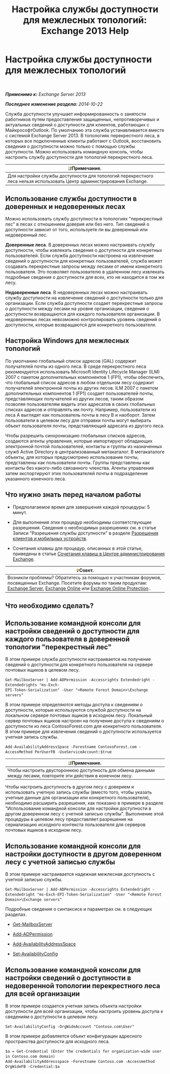 ﻿---
title: 'Настройка службы доступности для межлесных топологий: Exchange 2013 Help'
TOCTitle: Настройка службы доступности для межлесных топологий
ms:assetid: f1e7d407-f0d3-47a7-8cc3-03c5980445d5
ms:mtpsurl: https://technet.microsoft.com/ru-ru/library/Bb125182(v=EXCHG.150)
ms:contentKeyID: 52061287
ms.date: 04/30/2018
mtps_version: v=EXCHG.150
ms.translationtype: HT
---

# Настройка службы доступности для межлесных топологий

 

_**Применимо к:** Exchange Server 2013_

_**Последнее изменение раздела:** 2014-10-22_

Служба доступности улучшает информированность о занятости работников путем предоставления защищенных, непротиворечивых и актуальных сведений о доступности для клиентов, работающих с МайкрософтOutlook. По умолчанию эта служба устанавливается вместе с системой Exchange Server 2013. В топологиях перекрестного леса, в которых все подключенные клиенты работают с Outlook, восстановить сведения о доступности можно только с помощью службы доступности. Можно использовать командную консоль, чтобы настроить службу доступности для топологий перекрестного леса.

<table>
<thead>
<tr class="header">
<th><img src="images/JJ126620.note(EXCHG.150).gif" title="Примечание" alt="Примечание" />Примечание.</th>
</tr>
</thead>
<tbody>
<tr class="odd">
<td>Для настройки службы доступности для топологий перекрестного леса нельзя использовать Центр администрирования Exchange.</td>
</tr>
</tbody>
</table>


## Использование службы доступности в доверенных и недоверенных лесах

Можно использовать службу доступности в топологиях "перекрестный лес" в лесах с отношением доверия или без него. Тип сведений о доступности зависит от того, используете ли вы доверенный или недоверенный лес.

**Доверенные леса**. В доверенных лесах можно настраивать службу доступности, чтобы извлекать сведения о доступности для конкретных пользователей. Если служба доступности настроена на извлечение сведений о доступности для конкретных пользователей, служба может создавать перекрестные запросы между лесами от имени конкретного пользователя. Это позволяет пользователю в удаленном лесу извлекать подробные сведения о доступности для всех, кто не находится в том же лесу.

**Недоверенные леса**. В недоверенных лесах можно настраивать службу доступности на извлечение сведений о доступности только для организации. Если служба доступности создает перекрестные запросы о доступности между лесами на уровне организации, сведения о доступности возвращаются для каждого пользователя организации. В недоверенных лесах невозможно контролировать уровень сведений о доступности, которые возвращаются для конкретного пользователя.

## Настройка Windows для межлесных топологий

По умолчанию глобальный список адресов (GAL) содержит получателей почты из одного леса. В среде перекрестного леса рекомендуется использовать Microsoft Identity Lifecycle Manager (ILM) 2007 с пакетом дополнительных компонентов 1 (FP1), чтобы обеспечить, что глобальный список адресов в любом отдельном лесу содержит получателей электронной почты из других лесов. ILM 2007 с пакетом дополнительных компонентов 1 (FP1) создает пользователей почты, представляющих получателей из других лесов, таким образом позволяя пользователям видеть этих адресатов в своих глобальных списках адресов и отправлять им почту. Например, пользователи из леса A выглядят как пользователь почты в лесу B и наоборот. Затем пользователи в целевом лесу для отправки почты могут выбирать объект пользователя почты, представляющий адресата из другого леса.

Чтобы разрешить синхронизацию глобальных списков адресов, создаются агенты управления, которые импортируют обладающих электронной почтой пользователей, контакты и группы из назначенных служб Active Directory в централизованный метакаталог. В метакаталоге объекты, для которых предусмотрено использование почты, представлены как пользователи почты. Группы представлены как контакты без какого-либо связанного членства. Агенты управления затем экспортируют этих пользователей почты в подразделение указанного конечного леса.

## Что нужно знать перед началом работы

  - Предполагаемое время для завершения каждой процедуры: 5 минут.

  - Для выполнения этих процедур необходимы соответствующие разрешения. Сведения о необходимых разрешениях см. в статье Записи "Разрешения службы доступности" в разделе [Разрешения клиентов и мобильных устройств](clients-and-mobile-devices-permissions-exchange-2013-help.md).

  - Сочетания клавиш для процедур, описанных в этой статье, приведены в статье [Сочетания клавиш в Центре администрирования Exchange](keyboard-shortcuts-in-the-exchange-admin-center-exchange-online-protection-help.md).

<table>
<thead>
<tr class="header">
<th><img src="images/Bb124558.tip(EXCHG.150).gif" title="Совет" alt="Совет" />Совет.</th>
</tr>
</thead>
<tbody>
<tr class="odd">
<td>Возникли проблемы? Обратитесь за помощью к участникам форумов, посвященных Exchange. Посетите форумы по таким продуктам: <a href="https://go.microsoft.com/fwlink/p/?linkid=60612">Exchange Server</a>, <a href="https://go.microsoft.com/fwlink/p/?linkid=267542">Exchange Online</a> или <a href="https://go.microsoft.com/fwlink/p/?linkid=285351">Exchange Online Protection</a>..</td>
</tr>
</tbody>
</table>


## Что необходимо сделать?

## Использование командной консоли для настройки сведений о доступности для каждого пользователя в доверенной топологии "перекрестный лес"

В этом примере служба доступности настраивается на получение сведений о доступности для конкретного пользователя на сервере почтовых ящиков в целевом лесу.

    Get-MailboxServer | Add-ADPermission -Accessrights Extendedright -Extendedrights "ms-Exch-
    EPI-Token-Serialization" -User "<Remote Forest Domain>\Exchange servers"

В этом примере определяются методы доступа к сведениям о доступности, которые используются службой доступности на локальном сервере почтовых ящиков в исходном лесу. Локальный сервер почтовых ящиков настроен на получение доступа к сведениям о доступности из леса ContosoForest.com для конкретного пользователя. В этом примере для извлечения сведений о доступности используется учетная запись службы.

    Add-AvailabilityAddressSpace -Forestname ContosoForest.com -AccessMethod PerUserFB -UseServiceAccount:$true

<table>
<thead>
<tr class="header">
<th><img src="images/JJ126620.note(EXCHG.150).gif" title="Примечание" alt="Примечание" />Примечание.</th>
</tr>
</thead>
<tbody>
<tr class="odd">
<td>Чтобы настроить двустороннюю доступность для обмена данными между лесами, повторите эти действия в конечном лесу.</td>
</tr>
</tbody>
</table>


Чтобы настроить доступность в другом лесу с доверием и использовать учетную запись службы (вместо того, чтобы указать учетные данные для организации или конкретного пользователя), необходимо расширить разрешения, как показано в примере в разделе "Использование командной консоли для настройки доступности в другом доверенном лесу с учетной записью службы". Выполнение этой процедуры в целевом лесу предоставляет разрешение на сериализацию исходного контекста пользователя для серверов почтовых ящиков в исходном лесу.

## Использование командной консоли для настройки доступности в другом доверенном лесу с учетной записью службы

В этом примере настраивается надежная межлесная доступность с учетной записью службы.

    Get-MailboxServer | Add-ADPermission -Accessrights Extendedright -Extendedright "ms-Exch-EPI-Token-Serialization" -User "<Remote Forest Domain>\Exchange servers"

Подробные сведения о синтаксисе и параметрах см. в следующих разделах.

  - [Get-MailboxServer](https://technet.microsoft.com/ru-ru/library/bb123539\(v=exchg.150\))

  - [Add-ADPermission](https://technet.microsoft.com/ru-ru/library/bb124403\(v=exchg.150\))

  - [Add-AvailabilityAddressSpace](https://technet.microsoft.com/ru-ru/library/bb124122\(v=exchg.150\))

  - [Set-AvailabilityConfig](https://technet.microsoft.com/ru-ru/library/bb124103\(v=exchg.150\))

## Использование командной консоли для настройки сведений о доступности в недоверенной топологии перекрестного леса для всей организации

В этом примере создается учетная запись объекта настройки доступности для всей организации, чтобы настроить уровень доступа к сведениям о доступности в целевом лесу.

    Set-AvailabilityConfig -OrgWideAccount "Contoso.com\User"

В этом примере добавляется объект конфигурации адресного пространства доступности для исходного леса.

    $a = Get-Credential (Enter the credentials for organization-wide user in Contoso.com domain)
    Add-AvailabilityAddressspace -Forestname Contoso.com -Accessmethod OrgWideFB -Credential:$a

